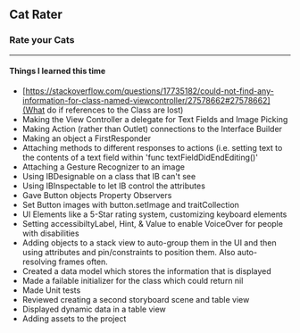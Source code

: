 ## Cat Rater
### Rate your Cats
---
#### Things I learned this time
- [https://stackoverflow.com/questions/17735182/could-not-find-any-information-for-class-named-viewcontroller/27578662#27578662](What do if references to the Class are lost)
- Making the View Controller a delegate for Text Fields and Image Picking
- Making Action (rather than Outlet) connections to the Interface Builder
- Making an object a FirstResponder
- Attaching methods to different responses to actions (i.e. setting text to the contents of a text field within 'func textFieldDidEndEditing()'
- Attaching a Gesture Recognizer to an image
- Using IBDesignable on a class that IB can't see
- Using IBInspectable to let IB control the attributes
- Gave Button objects Property Observers
- Set Button images with button.setImage and traitCollection
- UI Elements like a 5-Star rating system, customizing keyboard elements
- Setting accessibiltyLabel, Hint, & Value to enable VoiceOver for people with disabilities
- Adding objects to a stack view to auto-group them in the UI and then using attributes and pin/constraints to position them. Also auto-resolving frames often.
- Created a data model which stores the information that is displayed
- Made a failable initializer for the class which could return nil
- Made Unit tests
- Reviewed creating a second storyboard scene and table view
- Displayed dynamic data in a table view
- Adding assets to the project

